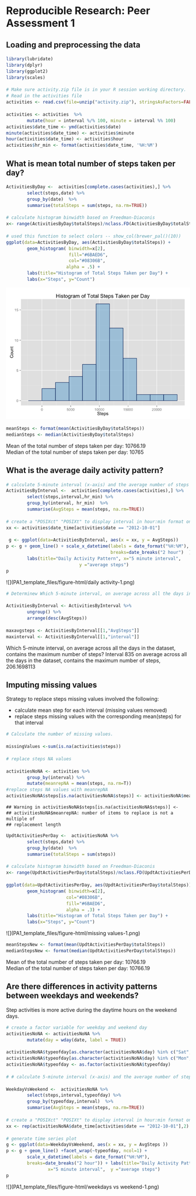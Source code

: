 # Reproducible Research: Peer Assessment 1


## Loading and preprocessing the data


```r
library(lubridate)
library(dplyr)
library(ggplot2)
library(scales)

# Make sure activity.zip file is in your R session working directory. 
# Read in the activities file
activities <- read.csv(file=unzip("activity.zip"), stringsAsFactors=FALSE)
 
activities <- activities  %>%  
        mutate(hour = interval %/% 100, minute = interval %% 100)
activities$date_time <- ymd(activities$date)
minute(activities$date_time) <- activities$minute
hour(activities$date_time) <- activities$hour
activities$hr_min <- format(activities$date_time, '%H:%M')
```
## What is mean total number of steps taken per day?

```r
ActivitiesByDay <-  activities[complete.cases(activities),] %>%
        select(steps,date) %>%
        group_by(date)  %>%
        summarise(totalSteps = sum(steps, na.rm=TRUE)) 

# calculate histogram binwidth based on Freedman-Diaconis 
x<- range(ActivitiesByDay$totalSteps)/nclass.FD(ActivitiesByDay$totalSteps)
 
# used this function to select colors -- show_col(brewer_pal()(10))   
ggplot(data=ActivitiesByDay, aes(ActivitiesByDay$totalSteps)) + 
        geom_histogram( binwidth=x[2],
                        fill="#6BAED6",
                        col="#08306B",
                       alpha = .5) + 
        labs(title="Histogram of Total Steps Taken per Day") +
        labs(x="Steps", y="Count")
```

![](PA1_template_files/figure-html/mean_total_steps-1.png) 

```r
meanSteps <- format(mean(ActivitiesByDay$totalSteps))
medianSteps <- median(ActivitiesByDay$totalSteps)
```
Mean of the total number of steps taken per day: 10766.19  
Median of the total number of steps taken per day: 10765  


## What is the average daily activity pattern?


```r
# calculate 5-minute interval (x-axis) and the average number of steps taken, averaged across  # # all days (y-axis)
ActivitiesByInterval <-  activities[complete.cases(activities),] %>%
        select(steps,interval,hr_min) %>%
        group_by(interval, hr_min)  %>%
        summarise(AvgSteps = mean(steps, na.rm=TRUE)) 

# create a "POSIXct" "POSIXt" to display interval in hour:min format on time-series plot below
xx <- activities$date_time[activities$date == "2012-10-01"]

 g <- ggplot(data=ActivitiesByInterval, aes(x = xx, y = AvgSteps))
p <- g + geom_line() + scale_x_datetime(labels = date_format("%H:%M"), 
                                        breaks=date_breaks("2 hour")  ) +
        labs(title="Daily Activity Pattern", x="5 minute interval", 
                            y ="average steps")
p 
```

![](PA1_template_files/figure-html/daily activity-1.png) 

```r
# Determinew Which 5-minute interval, on average across all the days in the dataset, contains the maximum number of steps?

ActivitiesByInterval <- ActivitiesByInterval %>%
        ungroup() %>%
        arrange(desc(AvgSteps))

maxavgsteps <- ActivitiesByInterval[[1,"AvgSteps"]]
maxinterval <- ActivitiesByInterval[[1,"interval"]]
```
Which 5-minute interval, on average across all the days in the dataset, contains the maximum number of steps? Interval 835 on average across all the days in the dataset, contains the maximum number of steps, 206.1698113


## Imputing missing values
Strategy to replace steps missing values involved the following:   

* calculate mean step for each interval (missing values removed)  
* replace steps missing values with the corresponding mean(steps) for that interval


```r
# Calculate the number of missing values.

missingValues <-sum(is.na(activities$steps))

# replace steps NA values

activitiesNoNA <- activities %>%
        group_by(interval) %>%
        mutate(meanrepNA = mean(steps, na.rm=T))
#replace steps NA values with meanrepNA
activitiesNoNA$steps[is.na(activitiesNoNA$steps)] <- activitiesNoNA$meanrepNA
```

```
## Warning in activitiesNoNA$steps[is.na(activitiesNoNA$steps)] <-
## activitiesNoNA$meanrepNA: number of items to replace is not a multiple of
## replacement length
```

```r
UpdtActivitiesPerDay <-  activitiesNoNA %>%
        select(steps,date) %>%
        group_by(date)  %>%
        summarise(totalSteps = sum(steps)) 

# calculate histogram binwidth based on Freedman-Diaconis
x<- range(UpdtActivitiesPerDay$totalSteps)/nclass.FD(UpdtActivitiesPerDay$totalSteps)

ggplot(data=UpdtActivitiesPerDay, aes(UpdtActivitiesPerDay$totalSteps)) + 
        geom_histogram( binwidth=x[2],
                       col="#08306B", 
                       fill="#6BAED6", 
                       alpha = .3) + 
        labs(title="Histogram of Total Steps Taken per Day") +
        labs(x="Steps", y="Count")
```

![](PA1_template_files/figure-html/missing values-1.png) 

```r
meanStepsNew <- format(mean(UpdtActivitiesPerDay$totalSteps))
medianStepsNew <- format(median(UpdtActivitiesPerDay$totalSteps))
```
Mean of the total number of steps taken per day: 10766.19  
Median of the total number of steps taken per day: 10766.19  

## Are there differences in activity patterns between weekdays and weekends?

Step activities is more active during the daytime hours on the weekend days.


```r
# create a factor variable for weekday and weekend day
activitiesNoNA <- activitiesNoNA %>%
        mutate(day = wday(date, label = TRUE))

activitiesNoNA$typeofday[as.character(activitiesNoNA$day) %in% c("Sat","Sun")] <- "weekend"
activitiesNoNA$typeofday[as.character(activitiesNoNA$day) %in% c("Mon","Tues","Wed","Thurs","Fri")] <- "weekday"
activitiesNoNA$typeofday <- as.factor(activitiesNoNA$typeofday)

# # calculate 5-minute interval (x-axis) and the average number of steps taken, averaged across weekdays and weekends

WeekdayVsWeekend <-  activitiesNoNA %>%
        select(steps,interval,typeofday) %>%
        group_by(typeofday,interval)  %>%
        summarise(AvgSteps = mean(steps, na.rm=TRUE)) 

# create a "POSIXct" "POSIXt" to display interval in hour:min format on time-series plot below
xx <- rep(activitiesNoNA$date_time[activities$date == "2012-10-01"],2)
 
# generate time series plot
g <- ggplot(data=WeekdayVsWeekend, aes(x = xx, y = AvgSteps ))
p <- g + geom_line() +facet_wrap(~typeofday, ncol=1) + 
        scale_x_datetime(labels = date_format("%H:%M"), 
        breaks=date_breaks("2 hour")) + labs(title="Daily Activity Pattern",
                x="5 minute interval",  y ="average steps")
p
```

![](PA1_template_files/figure-html/weekdays vs weekend-1.png) 

